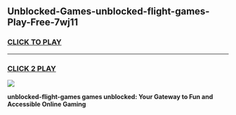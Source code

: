 
## Unblocked-Games-unblocked-flight-games-Play-Free-7wj11
<h3>
<a href="https://premium76.site?title=unblocked-flight-games&ref=18A1">CLICK TO PLAY</a></h3>
<hr>

<h3>
<a href="https://premium76.site?title=unblocked-flight-games&ref=18A1">CLICK 2 PLAY</a>
  
</h3>

<a href="https://premium76.site?title=unblocked-flight-games&ref=18A1"><img src="https://clearcache.store/games.png"></a>


**unblocked-flight-games games unblocked: Your Gateway to Fun and Accessible Online Gaming**
